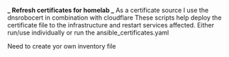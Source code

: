 **_ Refresh certificates for homelab _**
As a certificate source I use the dnsrobocert in combination with cloudflare
These scripts help deploy the certificate file to the infrastructure and restart services affected.
Either run/use individually or run the ansible_certificates.yaml

Need to create yor own inventory file
